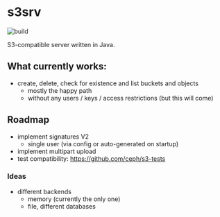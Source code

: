 # s3srv

![build](https://api.travis-ci.org/jenshadlich/s3srv.svg)

S3-compatible server written in Java.

## What currently works:
* create, delete, check for existence and list buckets and objects
  * mostly the happy path
  * without any users / keys / access restrictions (but this will come)

## Roadmap

* implement signatures V2
  * single user (via config or auto-generated on startup)
* implement multipart upload
* test compatibility: https://github.com/ceph/s3-tests

### Ideas

* different backends
  * memory (currently the only one)
  * file, different databases
